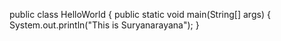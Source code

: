 public class HelloWorld {
	public static void main(String[] args) {
		System.out.println("This is Suryanarayana");
	}
